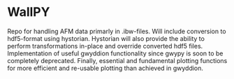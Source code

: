 # WallPY

Repo for handling AFM data primarly in .ibw-files. 
Will include conversion to hdf5-format using hystorian.
Hystorian will also provide the ability to perform transformations in-place and override converted hdf5 files.
Implementation of useful gwyddion functionality since gwypy is soon to be completely deprecated.
Finally, essential and fundamental plotting functions for more efficient and re-usable plotting than achieved in gwyddion.

